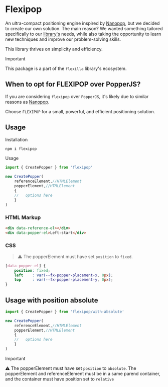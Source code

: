 # Flexipop

An ultra-compact positioning engine inspired by [Nanopop](https://www.npmjs.com/package/nanopop), but we decided to create our own solution. The main reason? We wanted something tailored specifically to our [library's](https://github.com/unify-ui-dev/flexilla) needs, while also taking the opportunity to learn new techniques and improve our problem-solving skills.

This library thrives on simplicity and efficiency.

> [!IMPORTANT]
> This package is a part of the `flexilla` library's ecosystem.


## When to opt for FLEXIPOP over PopperJS?

If you are considering `flexipop` over `PopperJS`, it's likely due to similar reasons as [Nanopop](https://github.com/simonwep/nanopop/tree/master).

Choose `FLEXIPOP` for a small, powerful, and efficient positioning solution.


## Usage 

Installation

```bash
npm i flexipop
```

Usage 

```js
import { CreatePopper } from 'flexipop'

new CreatePopper(
    referenceElement,//HTMLElement
    popperElement,//HTMLElement
    {
    //   options here
    }
)
```

### HTML Markup

```html
<div data-reference-el></div>
<div data-popper-el>Left-start</div>
```


### CSS

> ⚠ The popperElement must have set `position` to `fixed`.

```css
[data-popper-el] {
    position: fixed;
    left    : var(--fx-popper-placement-x, 0px);
    top     : var(--fx-popper-placement-y, 0px);
}
```



## Usage with position absolute

```js
import { CreatePopper } from 'flexipop/with-absolute'

new CreatePopper(
    referenceElement,//HTMLElement
    popperElement,//HTMLElement
    {
    //   options here
    }
)
```

> [!IMPORTANT]
> ⚠ The popperElement must have set `position` to `absolute`.
> The popperElement and referenceElement must be in a same parend container, and the container must have position set to `relative`
